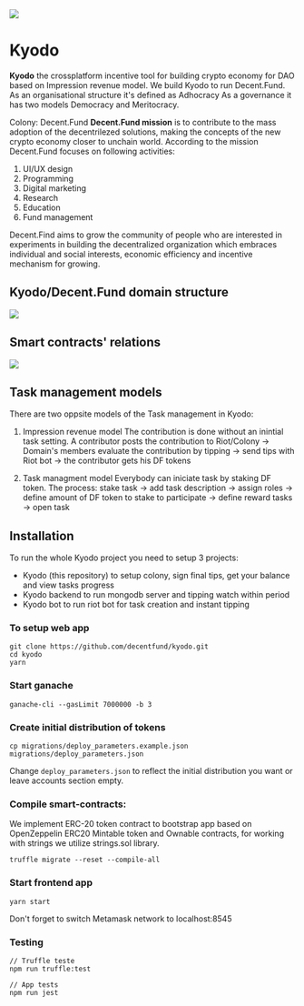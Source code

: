 <img align="center" src="./img/kyodo_logo.svg" />

# Kyodo
**Kyodo**
the crossplatform incentive tool for building crypto economy for DAO based on Impression revenue model. We build Kyodo to run Decent.Fund. 
As an organisational structure it's defined as Adhocracy
As a governance it has two models Democracy and Meritocracy.

Colony: Decent.Fund
**Decent.Fund mission** is to contribute to the mass adoption of the decentrilezed solutions, making the concepts of the new crypto economy closer to unchain world. According to the mission Decent.Fund focuses on following activities:

1. UI/UX design
2. Programming
3. Digital marketing
4. Research
5. Education
6. Fund management 

Decent.Find aims to grow the community of people who are interested in experiments in building the decentralized organization which embraces individual and social interests, economic efficiency and incentive mechanism for growing.

## Kyodo/Decent.Fund domain structure
![](https://i.imgur.com/gt1afEs.png)

## Smart contracts' relations
![](https://i.imgur.com/ZAeRT5O.png)

## Task management models
There are two oppsite models of the Task management in Kyodo:

1. Impression revenue model
The contribution is done without an inintial task setting. 
A contributor posts the contribution to Riot/Colony → Domain's members evaluate the contribution by tipping → send tips with Riot bot → the contributor gets his DF tokens

2. Task managment model
Everybody can iniciate task by staking DF token.
The process:
stake task → add task description → assign roles →  define amount of DF token to stake to participate → define reward tasks  → open task

## Installation
To run the whole Kyodo project you need to setup 3 projects:
- Kyodo (this repository) to setup colony, sign final tips, get your balance and view tasks progress
- Kyodo backend to run mongodb server and tipping watch within period
- Kyodo bot to run riot bot for task creation and instant tipping


### To setup web app

```
git clone https://github.com/decentfund/kyodo.git
cd kyodo
yarn
```

### Start ganache

```
ganache-cli --gasLimit 7000000 -b 3
```

### Create initial distribution of tokens

```
cp migrations/deploy_parameters.example.json migrations/deploy_parameters.json
```

Change `deploy_parameters.json` to reflect the initial distribution you want or leave accounts section empty.

### Compile smart-contracts:
We implement ERC-20 token contract to bootstrap app based on OpenZeppelin ERC20 Mintable token and Ownable contracts, for working with strings we utilize strings.sol library.

```
truffle migrate --reset --compile-all
```

### Start frontend app

```
yarn start
```

Don't forget to switch Metamask network to localhost:8545


### Testing

```
// Truffle teste
npm run truffle:test

// App tests
npm run jest
```
